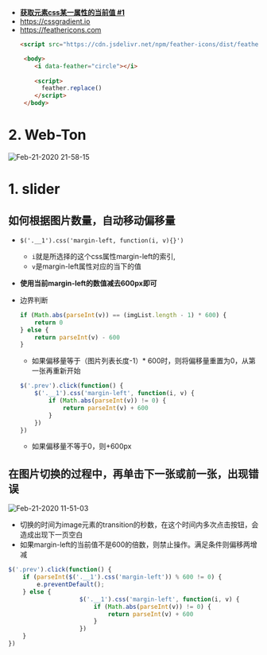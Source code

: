 

- [**获取元素css某一属性的当前值 #1**](https://github.com/davidkorea/30days_frontend/issues/1#issue-573448607)
- https://cssgradient.io
- https://feathericons.com
  ```html
  <script src="https://cdn.jsdelivr.net/npm/feather-icons/dist/feather.min.js"></script>

   <body>
      <i data-feather="circle"></i>
     
      <script>
        feather.replace()
      </script>
   </body>
  ```

# 2. Web-Ton
![Feb-21-2020 21-58-15](https://user-images.githubusercontent.com/26485327/75040298-5fd90400-54f5-11ea-9b2d-400ed6efa1f7.gif)




# 1. slider
## 如何根据图片数量，自动移动偏移量
- `$('.__1').css('margin-left, function(i, v){}')`
  - `i`就是所选择的这个css属性margin-left的索引,
  - `v`是margin-left属性对应的当下的值
- **使用当前margin-left的数值减去600px即可**
- 边界判断
  ```javascript
  if (Math.abs(parseInt(v)) == (imgList.length - 1) * 600) {
      return 0
  } else {
      return parseInt(v) - 600
  }
  ```
  - 如果偏移量等于（图片列表长度-1）* 600时，则将偏移量重置为0，从第一张再重新开始
  
  ```javascript
  $('.prev').click(function() {
      $('.__1').css('margin-left', function(i, v) {
          if (Math.abs(parseInt(v)) != 0) {
              return parseInt(v) + 600
          }
      })
  })
  ```
  - 如果偏移量不等于0，则+600px
  
## 在图片切换的过程中，再单击下一张或前一张，出现错误

![Feb-21-2020 11-51-03](https://user-images.githubusercontent.com/26485327/75002771-828cfd80-54a0-11ea-963e-a2020b4d84c7.gif)

- 切换的时间为image元素的transition的秒数，在这个时间内多次点击按钮，会造成出现下一页空白
- 如果margin-left的当前值不是600的倍数，则禁止操作。满足条件则偏移两增减
```javascript
$('.prev').click(function() {
    if (parseInt($('.__1').css('margin-left')) % 600 != 0) {
        e.preventDefault();
    } else {
                    $('.__1').css('margin-left', function(i, v) {
                        if (Math.abs(parseInt(v)) != 0) {
                            return parseInt(v) + 600
                        }
                    })
    }
})
```
  
  
  
  
  
  
  
  
  
  
  
  
  
  
  
  
  
  
  
  
  
  
  
  
  
  

